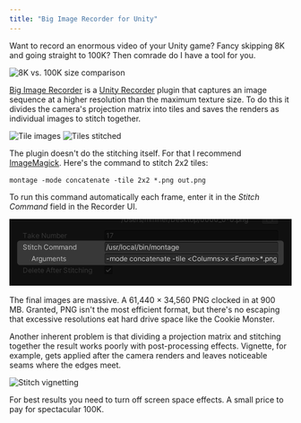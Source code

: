 ```yaml
---
title: "Big Image Recorder for Unity"
---
```


Want to record an enormous video of your Unity game? Fancy skipping 8K and going straight to 100K? Then comrade do I have a tool for you.

<img alt="8K vs. 100K size comparison" srcset="/images/8k-100k-size-comparison.png 1x, /images/8k-100k-size-comparison@2x.png 2x" src="/images/8k-100k-size-comparison.png">

[Big Image Recorder](https://github.com/mminer/big-image-recorder) is a [Unity Recorder](https://docs.unity3d.com/Packages/com.unity.recorder@latest/index.html) plugin that captures an image sequence at a higher resolution than the maximum texture size. To do this it divides the camera's projection matrix into tiles and saves the renders as individual images to stitch together.

<img alt="Tile images" srcset="/images/tile-images.png 1x, /images/tile-images@2x.png 2x" src="/images/tile-images.png">

<img alt="Tiles stitched" srcset="/images/tiles-stitched.jpg 1x, /images/tiles-stitched@2x.jpg 2x" src="/images/tiles-stitched.jpg">

The plugin doesn't do the stitching itself. For that I recommend [ImageMagick](https://imagemagick.org). Here's the command to stitch 2x2 tiles:

    montage -mode concatenate -tile 2x2 *.png out.png

To run this command automatically each frame, enter it in the *Stitch Command* field in the Recorder UI.

<img alt="Stitch command field" src="/images/stitch-command-field.png">

The final images are massive. A 61,440 × 34,560 PNG clocked in at 900 MB. Granted, PNG isn't the most efficient format, but there's no escaping that excessive resolutions eat hard drive space like the Cookie Monster.

Another inherent problem is that dividing a projection matrix and stitching together the result works poorly with post-processing effects. Vignette, for example, gets applied after the camera renders and leaves noticeable seams where the edges meet.

<img alt="Stitch vignetting" srcset="/images/stitch-vignetting.jpg 1x, /images/stitch-vignetting@2x.jpg 2x" src="/images/stitch-vignetting.jpg">

For best results you need to turn off screen space effects. A small price to pay for spectacular 100K.
